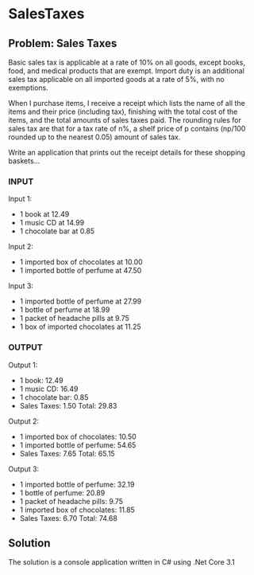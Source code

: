 # SalesTaxes

## Problem: Sales Taxes 
Basic sales tax is applicable at a rate of 10% on all goods, except books, food, and medical products that are exempt. Import duty is an additional sales tax applicable on all imported goods at a rate of 5%, with no exemptions. 

When I purchase items, I receive a receipt which lists the name of all the items and their price (including tax), finishing with the total cost of the items, and the total amounts of sales taxes paid. The rounding rules for sales tax are that for a tax rate of n%, a shelf price of p contains (np/100 rounded up to the nearest 0.05) amount of sales tax. 

Write an application that prints out the receipt details for these shopping baskets... 

### INPUT

Input 1:
* 1 book at 12.49
* 1 music CD at 14.99
* 1 chocolate bar at 0.85

Input 2: 
* 1 imported box of chocolates at 10.00 
* 1 imported bottle of perfume at 47.50 

Input 3: 
* 1 imported bottle of perfume at 27.99 
* 1 bottle of perfume at 18.99 
* 1 packet of headache pills at 9.75 
* 1 box of imported chocolates at 11.25 


### OUTPUT

Output 1: 
* 1 book: 12.49 
* 1 music CD: 16.49 
* 1 chocolate bar: 0.85 
* Sales Taxes: 1.50 Total: 29.83

Output 2: 
* 1 imported box of chocolates: 10.50 
* 1 imported bottle of perfume: 54.65 
* Sales Taxes: 7.65 Total: 65.15

Output 3: 
* 1 imported bottle of perfume: 32.19 
* 1 bottle of perfume: 20.89 
* 1 packet of headache pills: 9.75 
* 1 imported box of chocolates: 11.85 
* Sales Taxes: 6.70 Total: 74.68

## Solution
The solution is a console application written in C# using .Net Core 3.1

